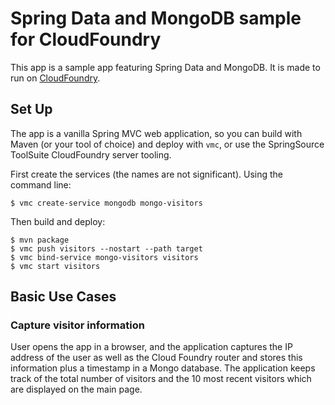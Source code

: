 # Spring Data and MongoDB sample for CloudFoundry

This app is a sample app featuring Spring Data and MongoDB. It is 
made to run on [CloudFoundry](http://cloudfoundry.com).

## Set Up

The app is a vanilla Spring MVC web application, so you can build with
Maven (or your tool of choice) and deploy with `vmc`, or use the
SpringSource ToolSuite CloudFoundry server tooling.

First create the services (the names are not significant).  Using the
command line:

    $ vmc create-service mongodb mongo-visitors

Then build and deploy:

    $ mvn package
    $ vmc push visitors --nostart --path target
    $ vmc bind-service mongo-visitors visitors
    $ vmc start visitors
    

## Basic Use Cases

### Capture visitor information

User opens the app in a browser, and the application captures
the IP address of the user as well as the Cloud Foundry router and
stores this information plus a timestamp in a Mongo database. The
application keeps track of the total number of visitors and the 10 
most recent visitors which are displayed on the main page.
